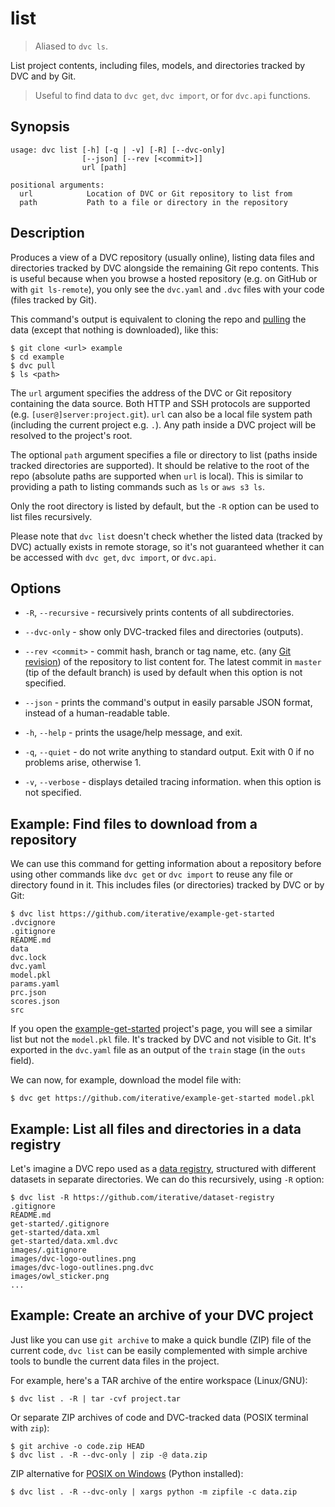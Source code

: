 # list

> Aliased to `dvc ls`.

List project contents, including files, models, and directories tracked by DVC
and by Git.

> Useful to find data to `dvc get`, `dvc import`, or for `dvc.api` functions.

## Synopsis

```usage
usage: dvc list [-h] [-q | -v] [-R] [--dvc-only]
                [--json] [--rev [<commit>]]
                url [path]

positional arguments:
  url            Location of DVC or Git repository to list from
  path           Path to a file or directory in the repository
```

## Description

Produces a view of a <abbr>DVC repository</abbr> (usually online), listing data
files and directories tracked by DVC alongside the remaining Git repo contents.
This is useful because when you browse a hosted repository (e.g. on GitHub or
with `git ls-remote`), you only see the `dvc.yaml` and `.dvc` files with your
code (files tracked by Git).

This command's output is equivalent to cloning the repo and
[pulling](/doc/command-reference/pull) the data (except that nothing is
downloaded), like this:

```dvc
$ git clone <url> example
$ cd example
$ dvc pull
$ ls <path>
```

The `url` argument specifies the address of the DVC or Git repository containing
the data source. Both HTTP and SSH protocols are supported (e.g.
`[user@]server:project.git`). `url` can also be a local file system path
(including the current project e.g. `.`). Any path inside a DVC project will be
resolved to the project's root.

The optional `path` argument specifies a file or directory to list (paths inside
tracked directories are supported). It should be relative to the root of the
repo (absolute paths are supported when `url` is local). This is similar to
providing a path to listing commands such as `ls` or `aws s3 ls`.

Only the root directory is listed by default, but the `-R` option can be used to
list files recursively.

Please note that `dvc list` doesn't check whether the listed data (tracked by
DVC) actually exists in remote storage, so it's not guaranteed whether it can be
accessed with `dvc get`, `dvc import`, or `dvc.api`.

## Options

- `-R`, `--recursive` - recursively prints contents of all subdirectories.

- `--dvc-only` - show only DVC-tracked files and directories
  (<abbr>outputs</abbr>).

- `--rev <commit>` - commit hash, branch or tag name, etc. (any
  [Git revision](https://git-scm.com/docs/revisions)) of the repository to list
  content for. The latest commit in `master` (tip of the default branch) is used
  by default when this option is not specified.
- `--json` - prints the command's output in easily parsable JSON format, instead
  of a human-readable table.

- `-h`, `--help` - prints the usage/help message, and exit.

- `-q`, `--quiet` - do not write anything to standard output. Exit with 0 if no
  problems arise, otherwise 1.

- `-v`, `--verbose` - displays detailed tracing information. when this option is
  not specified.

## Example: Find files to download from a repository

We can use this command for getting information about a repository before using
other commands like `dvc get` or `dvc import` to reuse any file or directory
found in it. This includes files (or directories) tracked by DVC or by Git:

```dvc
$ dvc list https://github.com/iterative/example-get-started
.dvcignore
.gitignore
README.md
data
dvc.lock
dvc.yaml
model.pkl
params.yaml
prc.json
scores.json
src
```

If you open the
[example-get-started](https://github.com/iterative/example-get-started)
project's page, you will see a similar list but not the `model.pkl` file. It's
tracked by DVC and not visible to Git. It's exported in the `dvc.yaml` file as
an output of the `train` stage (in the `outs` field).

We can now, for example, download the model file with:

```dvc
$ dvc get https://github.com/iterative/example-get-started model.pkl
```

## Example: List all files and directories in a data registry

Let's imagine a DVC repo used as a
[data registry](/doc/use-cases/data-registry#using-registries), structured with
different datasets in separate directories. We can do this recursively, using
`-R` option:

```dvc
$ dvc list -R https://github.com/iterative/dataset-registry
.gitignore
README.md
get-started/.gitignore
get-started/data.xml
get-started/data.xml.dvc
images/.gitignore
images/dvc-logo-outlines.png
images/dvc-logo-outlines.png.dvc
images/owl_sticker.png
...
```

## Example: Create an archive of your DVC project

Just like you can use `git archive` to make a quick bundle (ZIP) file of the
current code, `dvc list` can be easily complemented with simple archive tools to
bundle the current data files in the project.

For example, here's a TAR archive of the entire <abbr>workspace</abbr>
(Linux/GNU):

```dvc
$ dvc list . -R | tar -cvf project.tar
```

Or separate ZIP archives of code and DVC-tracked data (POSIX terminal with
`zip`):

```
$ git archive -o code.zip HEAD
$ dvc list . -R --dvc-only | zip -@ data.zip
```

ZIP alternative for [POSIX on Windows](/doc/user-guide/running-dvc-on-windows)
(Python installed):

```dvc
$ dvc list . -R --dvc-only | xargs python -m zipfile -c data.zip
```
